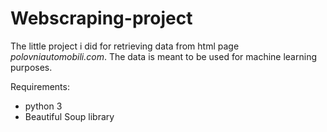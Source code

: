 # Webscraping-project

The little project i did for retrieving data from html page *polovniautomobili.com*. The data is meant to be used for machine learning purposes.

Requirements: 
* python 3
* Beautiful Soup library
